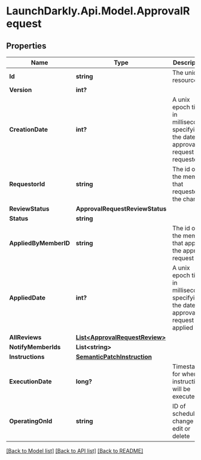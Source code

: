 # LaunchDarkly.Api.Model.ApprovalRequest
## Properties

Name | Type | Description | Notes
------------ | ------------- | ------------- | -------------
**Id** | **string** | The unique resource id. | [optional] 
**Version** | **int?** |  | [optional] 
**CreationDate** | **int?** | A unix epoch time in milliseconds specifying the date the approval request was requested | [optional] 
**RequestorId** | **string** | The id of the member that requested the change | [optional] 
**ReviewStatus** | **ApprovalRequestReviewStatus** |  | [optional] 
**Status** | **string** | | Name      | Description | | - -- -- -- --:| - -- -- -- -- -- | | pending   | the approval request has not been applied yet | | completed | the approval request has been applied successfully | | scheduled | the approval request for a scheduled change has been applied successfully | | failed    | the approval request has been applied but the changes were not applied successfully |  | [optional] 
**AppliedByMemberID** | **string** | The id of the member that applied the approval request | [optional] 
**AppliedDate** | **int?** | A unix epoch time in milliseconds specifying the date the approval request was applied | [optional] 
**AllReviews** | [**List&lt;ApprovalRequestReview&gt;**](ApprovalRequestReview.md) |  | [optional] 
**NotifyMemberIds** | **List&lt;string&gt;** |  | [optional] 
**Instructions** | [**SemanticPatchInstruction**](SemanticPatchInstruction.md) |  | [optional] 
**ExecutionDate** | **long?** | Timestamp for when instructions will be executed | [optional] 
**OperatingOnId** | **string** | ID of scheduled change to edit or delete | [optional] 

[[Back to Model list]](../README.md#documentation-for-models) [[Back to API list]](../README.md#documentation-for-api-endpoints) [[Back to README]](../README.md)

